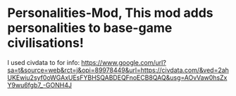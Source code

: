 # Personalities-Mod, This mod adds personalities to base-game civilisations!
I used civdata to for info:
https://www.google.com/url?sa=t&source=web&rct=j&opi=89978449&url=https://civdata.com/&ved=2ahUKEwiu2syf0oWGAxUEsFYBHSQABDEQFnoECB8QAQ&usg=AOvVaw0hsZxY9wu6fgb7_-GONH4J
